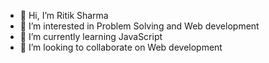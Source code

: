 - 👋 Hi, I’m Ritik Sharma
- 👀 I’m interested in Problem Solving and Web development
- 🌱 I’m currently learning JavaScript
- 💞️ I’m looking to collaborate on Web development


<!---
zaynmerrk/zaynmerrk is a ✨ special ✨ repository because its `README.md` (this file) appears on your GitHub profile.
You can click the Preview link to take a look at your changes.
--->
